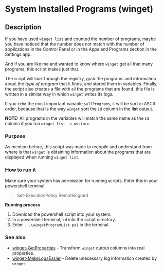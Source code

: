 # System Installed Programs (winget)

## Description

If you have used `winget list` and counted the number of programs, maybe you have noticed that the number does not match with the number of applications in the Control Panel or in the Apps and Programs section in the Settings app.

And if you are like me and wanted to know where `winget` get all that many programs, this script makes just that.

The script will look through the registry, grab the programs and information about the *type of program* that it finds, and stored them in variables. 
Finally, the script also creates a file with all the programs that are found. this file is written in a similar way in which `winget` writes its logs.

If you `echo` the most important variable `$allPrograms`, it will be sort in ASCII order, because that is the way `winget` sort the `Id` column in the **list** output.

**NOTE:** All programs in the variables will match the same name as the `Id` column if you run `winget list -s msstore`.

### Purpose

As mention before, this script was made to recopile and understand from where is that `winget` is obtaining information about the programs that are displayed when running `winget list`.

### How to run it

Make sure your system has permission for running scripts.
Enter this in your powershell terminal.
> Set-ExecutionPolicy RemoteSigned

**Running process**
1. Download the powershell script into your system.
2. In a powershell terminal, `cd` into the script directory.
3. Enter `. .\wingetProgramList.ps1` in the terminal.

### See also

- [winget-GetProperties](https://github.com/shyguyCreate/winget-GetProperties) - Transform `winget` output columns into real properties.
- [winget-MakeLogsEasier](https://github.com/shyguyCreate/winget-MakeLogsEasier) - Delete unecessary log information created by `winget`.
